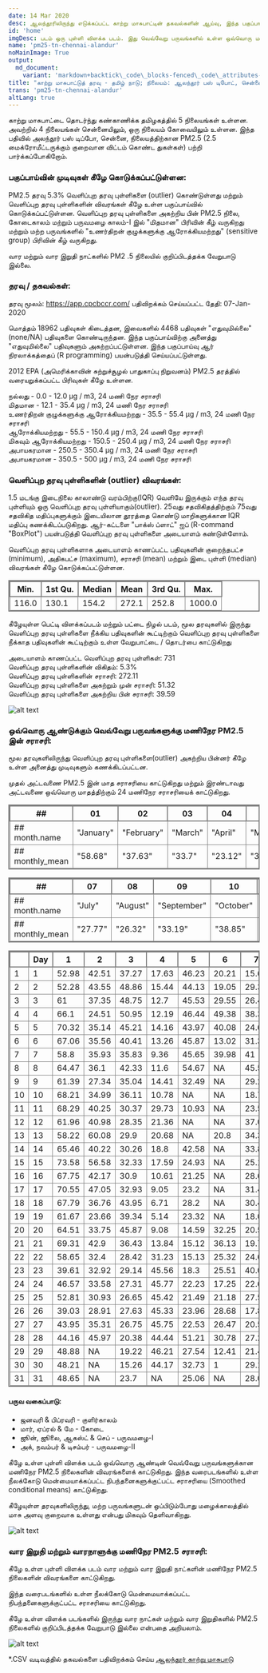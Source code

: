 ```yaml
---
date: 14 Mar 2020
desc: ஆலந்தூரிலிருந்து எடுக்கப்பட்ட காற்று மாசுபாட்டின் தகவல்களின் ஆய்வு, இந்த பகுப்பாய்வு PM2.5 நிலைகளை வெவ்வேறு பருவங்கள், நேரம், வார நாள் மற்றும் வார இறுதிகளில் எவ்வாறு உள்ளது என்பதை விளக்குகிறது.
id: 'home'
imgDesc: படம் ஒரு புள்ளி விளக்க படம். இது வெவ்வேறு பருவங்களில் உள்ள ஒவ்வொரு மணி நேர PM2.5 நிலைகளை குறிக்கிறது
name: 'pm25-tn-chennai-alandur'
noMainImage: True
output:
  md_document:
    variant: 'markdown+backtick\_code\_blocks-fenced\_code\_attributes-header\_attributes'
title: "காற்று மாசுபாட்டுத் தரவு - தமிழ் நாடு; நிலையம்: ஆலந்தூர் பஸ் டிபோட், சென்னை - CPCB"
trans: 'pm25-tn-chennai-alandur'
altLang: true
---
```


காற்று மாசுபாட்டை தொடர்ந்து கண்காணிக்க தமிழகத்தில் 5 நிலையங்கள் உள்ளன. அவற்றில் 4 நிலையங்கள் சென்னையிலும், ஒரு நிலையம் கோவையிலும் உள்ளன. இந்த பதிவில் அலந்தூர் பஸ் டிப்போ, சென்னை, நிலையத்திற்கான PM2.5 (2.5 மைக்ரோமீட்டருக்கும் குறைவான விட்டம் கொண்ட துகள்கள்) பற்றி பார்க்கப்போகிறோம்.

### பகுப்பாய்வின் முடிவுகள் கீழே கொடுக்கப்பட்டுள்ளன:

PM2.5 தரவு 5.3% வெளிப்புற  தரவு புள்ளிகளை (outlier) கொண்டுள்ளது மற்றும் வெளிப்புற  தரவு புள்ளிகளின் விவரங்கள் கீழே உள்ள பகுப்பாய்வில் கொடுக்கப்பட்டுள்ளன. வெளிப்புற  தரவு புள்ளிகளை அகற்றிய பின் PM2.5 நிலை, கோடைகாலம் மற்றும்  பருவமழை  காலம்-I இல் "மிதமான" பிரிவின் கீழ் வருகிறது  மற்றும் மற்ற பருவங்களில் "உணர்திறன் குழுக்களுக்கு ஆரோக்கியமற்றது" (sensitive group) பிரிவின் கீழ் வருகிறது.

வார மற்றும் வார இறுதி நாட்களில் PM2 .5  நிலையில் குறிப்பிடத்தக்க வேறுபாடு இல்லை.

### தரவு / தகவல்கள்:

தரவு மூலம்: <https://app.cpcbccr.com/>
பதிவிறக்கம் செய்யப்பட்ட தேதி: 07-Jan-2020

மொத்தம் 18962 பதிவுகள் கிடைத்தன,  இவைகளில் 4468 பதிவுகள் "எதுவுமில்லை" (none/NA) பதிவுகளை கொண்டிருந்தன. இந்த பகுப்பாய்விற்கு  அனைத்து "எதுவுமில்லை" பதிவுகளும் அகற்றப்பட்டுள்ளன.  இந்த  பகுப்பாய்வு ஆர் நிரலாக்கத்தைப் (R programming) பயன்படுத்தி செய்யப்பட்டுள்ளது.

2012 EPA (அமெரிக்காவின் சுற்றுச்சூழல் பாதுகாப்பு நிறுவனம்) PM2.5 தரத்தில் வரையறுக்கப்பட்ட பிரிவுகள் கீழே உள்ளன.

நல்லது - 0.0 - 12.0 µg / m3, 24 மணி நேர சராசரி  
மிதமான - 12.1 - 35.4 µg / m3, 24 மணி நேர சராசரி  
உணர்திறன் குழுக்களுக்கு ஆரோக்கியமற்றது - 35.5 - 55.4 µg / m3, 24 மணி நேர சராசரி  
ஆரோக்கியமற்றது - 55.5 - 150.4 µg / m3, 24 மணி நேர சராசரி  
மிகவும் ஆரோக்கியமற்றது - 150.5 - 250.4 µg / m3, 24 மணி நேர சராசரி  
அபாயகரமான - 250.5 - 350.4 µg / m3, 24 மணி நேர சராசரி  
அபாயகரமான - 350.5 - 500 µg / m3, 24 மணி நேர சராசரி  


### வெளிப்புற  தரவு புள்ளிகளின் (outlier) விவரங்கள்:

1.5 மடங்கு இடைநிலை காலாண்டு வரம்பிற்கு(IQR) வெளியே இருக்கும் எந்த தரவு புள்ளியும் ஒரு வெளிப்புற தரவு புள்ளியாகும்(outlier). 25வது சதவிகிதத்திற்கும் 75வது சதவிகித மதிப்புகளுக்கும் இடையிலான தூரத்தை  கொண்டு மாறிகளுக்கான IQR மதிப்பு கணக்கிடப்படுகிறது. ஆர்-கட்டளை "பாக்ஸ் ப்ளாட்" ஐப்  (R-command "BoxPlot") பயன்படுத்தி வெளிப்புற  தரவு புள்ளிகளை அடையாளம் கண்டுள்ளோம்.

வெளிப்புற தரவு புள்ளிகளாக அடையாளம் காணப்பட்ட பதிவுகளின் குறைந்தபட்ச (minimum), அதிகபட்ச (maximum), சராசரி (mean) மற்றும் இடை புள்ளி (median) விவரங்கள் கீழே கொடுக்கப்பட்டுள்ளன.

| Min.  | 1st Qu. | Median | Mean  | 3rd Qu. | Max.   |
|-------|---------|--------|-------|---------|--------|
| 116.0 | 130.1   | 154.2  | 272.1 | 252.8   | 1000.0 |

கீழேயுள்ள பெட்டி விளக்கப்படம் மற்றும் பட்டை நிழல் படம், மூல தரவுகளில் இருந்து வெளிப்புற தரவு புள்ளிகளை நீக்கிய பதிவுகளின் கூட்டிற்கும் வெளிப்புற  தரவு புள்ளிகளை நீக்காத பதிவுகளின் கூட்டிற்கும் உள்ள வேறுபாட்டை / தொடர்பை காட்டுகிறது 

அடையாளம் காணப்பட்ட வெளிப்புற  தரவு புள்ளிகள்: 731 \
வெளிப்புற  தரவு புள்ளிகளின் விகிதம்: 5.3% \
வெளிப்புற  தரவு புள்ளிகளின் சராசரி: 272.11 \
வெளிப்புற  தரவு புள்ளிகளை அகற்றும் முன் சராசரி: 51.32 \
வெளிப்புற  தரவு புள்ளிகளை அகற்றிய பின் சராசரி: 39.59

<img src="/environment/pm25-tn-chennai-alandaur_files/figure-markdown/outlier-plots-1.png" alt="alt text" class="blogs_image">

### ஒவ்வொரு ஆண்டுக்கும் வெவ்வேறு பருவங்களுக்கு மணிநேர PM2.5 இன் சராசரி:

மூல தரவுகளிலிருந்து வெளிப்புற தரவு புள்ளிகளை(outlier) அகற்றிய பின்னர் கீழே உள்ள அனைத்து முடிவுகளும் கணக்கிடப்பட்டன.

முதல் அட்டவணை PM2.5 இன் மாத சராசரியை காட்டுகிறது மற்றும் இரண்டாவது அட்டவணை ஒவ்வொரு மாதத்திற்கும் 24 மணிநேர சராசரியைக் காட்டுகிறது.


<div class="lowfont" >

| ##              | 01        | 02         | 03      | 04       | 05       | 06       |
|-----------------|-----------|------------|---------|----------|----------|----------|
| ## month.name   | "January" | "February" | "March" | "April"  | "May"    | "June"   |
| ## monthly_mean | "58.68"   | "37.63"    | "33.7"  | "23.12"  | "31.18"  | "25.11"  |

| ##              | 07      | 08       | 09           | 10         | 11          | 12         |
|-----------------|---------|----------|--------------|------------|-------------|------------|
| ## month.name   | "July"  | "August" | "September"  | "October"  | "November"  | "December" |
| ## monthly_mean | "27.77" | "26.32"  | "33.19"      | "38.85"    | "46.42"     | "57.96"    |


|    | Day | 1     | 2     | 3     | 4     | 5     | 6     | 7     | 8     | 9     | 10    | 11    | 12    |
|----|-----|-------|-------|-------|-------|-------|-------|-------|-------|-------|-------|-------|-------|
| 1  | 1   | 52.98 | 42.51 | 37.27 | 17.63 | 46.23 | 20.21 | 15.66 | 28.4  | 38.77 | 30.19 | 29.07 | 43.55 |
| 2  | 2   | 52.28 | 43.55 | 48.86 | 15.44 | 44.13 | 19.05 | 29.36 | 31.69 | 31.94 | 25.4  | 33.48 | 30.6  |
| 3  | 3   | 61    | 37.35 | 48.75 | 12.7  | 45.53 | 29.55 | 26.49 | 28.88 | 36.39 | 21.25 | 40.45 | 45.24 |
| 4  | 4   | 66.1  | 24.51 | 50.95 | 12.19 | 46.44 | 49.38 | 38.36 | 18.73 | 39.89 | 25.97 | 43.58 | 41.12 |
| 5  | 5   | 70.32 | 35.14 | 45.21 | 14.16 | 43.97 | 40.08 | 24.66 | 21.52 | 36.8  | 28.72 | 44.31 | 49.12 |
| 6  | 6   | 67.06 | 35.56 | 40.41 | 13.26 | 45.87 | 13.02 | 31.38 | 22.53 | 41.69 | 22.59 | 48.82 | 49.26 |
| 7  | 7   | 58.8  | 35.93 | 35.83 | 9.36  | 45.65 | 39.98 | 41    | 16.8  | 49.79 | 32.2  | 44.19 | 83.2  |
| 8  | 8   | 64.47 | 36.1  | 42.33 | 11.6  | 54.67 | NA    | 45.59 | 21.06 | 36.17 | 32.6  | 45.96 | 90.24 |
| 9  | 9   | 61.39 | 27.34 | 35.04 | 14.41 | 32.49 | NA    | 29.2  | 22.2  | 40.15 | 42.61 | 64.42 | 87.14 |
| 10 | 10  | 68.21 | 34.99 | 36.11 | 10.78 | NA    | NA    | 18.78 | 23.63 | 37.07 | 40.37 | 73.87 | 86.97 |
| 11 | 11  | 68.29 | 40.25 | 30.37 | 29.73 | 10.93 | NA    | 23.59 | 19.03 | 36.97 | 28.56 | 65.88 | 85.04 |
| 12 | 12  | 61.96 | 40.98 | 28.35 | 21.36 | NA    | NA    | 37.09 | 21.63 | 33.95 | 35.78 | 61.87 | 65.9  |
| 13 | 13  | 58.22 | 60.08 | 29.9  | 20.68 | NA    | 20.8  | 34.37 | 24.83 | 36.3  | 35.1  | 57.28 | 37.1  |
| 14 | 14  | 65.46 | 40.22 | 30.26 | 18.8  | 42.58 | NA    | 33.8  | 24.44 | 34.83 | 37.94 | 41.7  | 49.72 |
| 15 | 15  | 73.58 | 56.58 | 32.33 | 17.59 | 24.93 | NA    | 25.11 | 15.42 | 22.01 | 34.27 | 39.26 | 77.61 |
| 16 | 16  | 67.75 | 42.17 | 30.9  | 10.61 | 21.25 | NA    | 28.6  | 21.71 | 23.78 | 30.57 | 47.08 | 42.46 |
| 17 | 17  | 70.55 | 47.05 | 32.93 | 9.05  | 23.2  | NA    | 31.42 | 14.83 | 26.42 | 47.07 | 48.07 | 57.83 |
| 18 | 18  | 67.79 | 36.76 | 43.95 | 6.71  | 28.2  | NA    | 30.45 | 11.35 | 24.91 | 49.6  | 31.82 | 61.1  |
| 19 | 19  | 61.67 | 23.66 | 39.34 | 5.14  | 23.32 | NA    | 18.07 | 18.14 | 23.09 | 53.75 | 33.76 | 37.94 |
| 20 | 20  | 64.51 | 33.75 | 45.87 | 9.08  | 14.59 | 32.25 | 20.56 | 23.7  | 40.68 | 53.36 | 32.47 | 52.28 |
| 21 | 21  | 69.31 | 42.9  | 36.43 | 13.84 | 15.12 | 36.13 | 19.75 | 34.46 | 38.96 | 51.96 | 19.64 | 42.35 |
| 22 | 22  | 58.65 | 32.4  | 28.42 | 31.23 | 15.13 | 25.32 | 24.62 | 37.28 | 40.91 | 40.81 | 32.71 | 50.28 |
| 23 | 23  | 39.61 | 32.92 | 29.14 | 45.56 | 18.3  | 25.51 | 40.04 | 32.76 | 35.77 | 65.82 | 63.62 | 52.6  |
| 24 | 24  | 46.57 | 33.58 | 27.31 | 45.77 | 22.23 | 17.25 | 22.62 | 24.81 | 27.66 | 57.25 | 73.51 | 60.42 |
| 25 | 25  | 52.81 | 30.93 | 26.65 | 45.42 | 21.49 | 21.18 | 27.55 | 30.78 | 24.75 | 48.1  | 45.56 | 71.05 |
| 26 | 26  | 39.03 | 28.91 | 27.63 | 45.33 | 23.96 | 28.68 | 17.86 | 24.3  | 30.13 | 50.98 | 55.89 | 77.88 |
| 27 | 27  | 43.95 | 35.31 | 26.75 | 45.75 | 22.53 | 26.47 | 20.52 | 30.66 | 20.19 | 52.32 | 48.19 | 75.65 |
| 28 | 28  | 44.16 | 45.97 | 20.38 | 44.44 | 51.21 | 30.78 | 27.24 | 29.77 | 30.87 | 52.83 | 51.65 | 55.61 |
| 29 | 29  | 48.88 | NA    | 19.22 | 46.21 | 27.54 | 12.41 | 21.49 | 36.25 | 29.43 | 39.75 | 41.76 | 57.17 |
| 30 | 30  | 48.21 | NA    | 15.26 | 44.17 | 32.73 | 1     | 29.19 | 38.09 | 20.58 | 19.67 | 36.71 | 58.84 |
| 31 | 31  | 48.65 | NA    | 23.7  | NA    | 25.06 | NA    | 28.06 | 34.68 | NA    | 33.92 | NA    | 51.37 |

</div>

#### பருவ வகைப்பாடு:

- ஜனவரி & பிப்ரவரி - குளிர்காலம்
- மார், ஏப்ரல் & மே - கோடை
- ஜூன், ஜூலை, ஆகஸ்ட் & செப் - பருவமழை-I
- அக், நவம்பர் & டிசம்பர்  - பருவமழை-II

கீழே உள்ள புள்ளி விளக்க படம் ஒவ்வொரு  ஆண்டின் வெவ்வேறு பருவங்களுக்கான மணிநேர PM2.5 நிலைகளின் விவரங்களைக் காட்டுகிறது.
இந்த  வரைபடங்களில் உள்ள நீலக்கோடு மென்மையாக்கப்பட்ட நிபந்தனைகளுக்குட்பட்ட சராசரியை (Smoothed conditional means) காட்டுகிறது.

கீழேயுள்ள தரவுகளிலிருந்து, மற்ற பருவங்களுடன் ஒப்பிடும்போது மழைக்காலத்தில் மாசு அளவு குறைவாக உள்ளது என்பது மிகவும் தெளிவாகிறது.

<img src="/environment/pm25-tn-chennai-alandaur_files/figure-markdown/MeanofHourly-2.png" alt="alt text" class="blogs_image">

### வார இறுதி மற்றும் வாரநாளுக்கு மணிநேர PM2.5 சராசரி:

கீழே உள்ள புள்ளி விளக்க படம் வார மற்றும் வார இறுதி நாட்களின் மணிநேர PM2.5 நிலைகளின் விவரங்களை காட்டுகிறது.  

இந்த  வரைபடங்களில்  உள்ள நீலக்கோடு மென்மையாக்கப்பட்ட நிபந்தனைகளுக்குட்பட்ட சராசரியை காட்டுகிறது.  

கீழே உள்ள விளக்க படங்களில் இருந்து வார நாட்கள் மற்றும் வார இறுதிகளில் PM2.5 நிலைகளில் குறிப்பிடத்தக்க வேறுபாடு இல்லை என்பதை அறியலாம்.

<img src="/environment/pm25-tn-chennai-alandaur_files/figure-markdown/MeanofWeekdaytype-1.png" alt="alt text" class="blogs_image">

\*.CSV வடிவத்தில் தகவல்களை பதிவிறக்கம் செய்ய [ஆலந்தூர் காற்று மாசுபாடு](http://thedatatalks.in/datas/environment/TN_Alandur_Bus_Depot_Chennai.csv)

<style>
table{
    border-collapse: collapse;
    border-spacing: 0;
    border:2px solid gray;
}

th{
    border:2px solid gray;
}

td{
    border:1px solid gray;
}
</style>